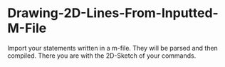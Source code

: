 # Drawing-2D-Lines-From-Inputted-M-File
Import your statements written in a m-file. They will be parsed and then compiled. There you are with the 2D-Sketch of your commands.
